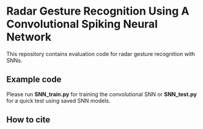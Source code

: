 # Radar Gesture Recognition Using A Convolutional Spiking Neural Network 
This repository contains evaluation code for radar gesture recognition with SNNs.

## Example code

Please run **SNN_train.py** for training the convolutional SNN or **SNN_test.py** for a quick test using saved SNN models. 

## How to cite





